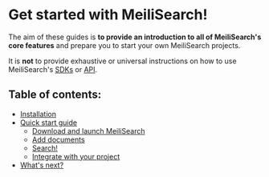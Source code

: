 # Get started with MeiliSearch!

The aim of these guides is **to provide an introduction to all of MeiliSearch's core features** and prepare you to start your own MeiliSearch projects.

It is **not** to provide exhaustive or universal instructions on how to use MeiliSearch's [SDKs](/learn/what_is_meilisearch/sdks.md) or [API](/reference/api).

## Table of contents:

- [Installation](/learn/getting_started/installation.md)
- [Quick start guide](/learn/getting_started/quick_start.md)
  - [Download and launch MeiliSearch](/learn/getting_started/quick_start.md#download-and-launch)
  - [Add documents](/learn/getting_started/quick_start.md#add-documents)
  - [Search!](/learn/getting_started/quick_start.md#search)
  - [Integrate with your project](/learn/getting_started/quick_start.md#integrate-with-your-project)
- [What's next?](/learn/getting_started/whats_next.md)
